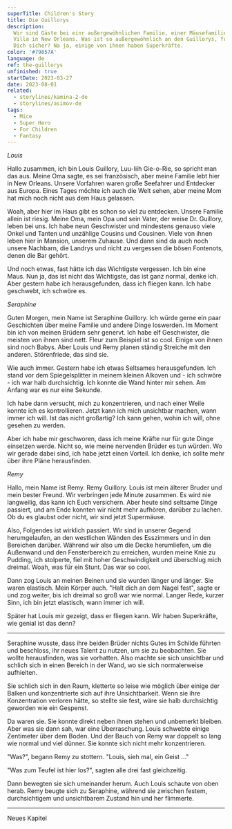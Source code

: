 ```yaml
---
superTitle: Children's Story
title: Die Guillorys
description:
  Wir sind Gäste bei einr außergewöhnlichen Familie, einer Mäusefamilie in ihrer
  Villa in New Orleans. Was ist so außergewöhnlich an den Guillorys, fragst Du
  Dich sicher? Na ja, einige von ihnen haben Superkräfte.
color: '#79857A'
language: de
ref: the-guillorys
unfinished: true
startDate: 2023-03-27
date: 2023-08-01
related:
  - storylines/kamina-2-de
  - storylines/asimov-de
tags:
  - Mice
  - Super Hero
  - For Children
  - Fantasy
---
```


_Louis_

Hallo zusammen, ich bin Louis Guillory, Luu-Iiih Gie-o-Rie, so spricht man das
aus. Meine Oma sagte, es sei französisch, aber meine Familie lebt hier in New
Orleans. Unsere Vorfahren waren große Seefahrer und Entdecker aus Europa. Eines
Tages möchte ich auch die Welt sehen, aber meine Mom hat mich noch nicht aus dem
Haus gelassen.

Woah, aber hier im Haus gibt es schon so viel zu entdecken. Unsere Familie
allein ist riesig. Meine Oma, mein Opa und sein Vater, der weise Dr. Guillory,
leben bei uns. Ich habe neun Geschwister und mindestens genauso viele Onkel und
Tanten und unzählige Cousins und Cousinen. Viele von ihnen leben hier in
Mansion, unserem Zuhause. Und dann sind da auch noch unsere Nachbarn, die
Landrys und nicht zu vergessen die bösen Fontenots, denen die Bar gehört.

Und noch etwas, fast hätte ich das Wichtigste vergessen. Ich bin eine Maus. Nun
ja, das ist nicht das Wichtigste, das ist ganz normal, denke ich. Aber gestern
habe ich herausgefunden, dass ich fliegen kann. Ich habe geschwebt, ich schwöre
es.

_Seraphine_

Guten Morgen, mein Name ist Seraphine Guillory. Ich würde gerne ein paar
Geschichten über meine Familie und andere Dinge loswerden. Im Moment bin ich von
meinen Brüdern sehr genervt. Ich habe elf Geschwister, die meisten von ihnen
sind nett. Fleur zum Beispiel ist so cool. Einige von ihnen sind noch Babys.
Aber Louis und Remy planen ständig Streiche mit den anderen. Störenfriede, das
sind sie.

Wie auch immer. Gestern habe ich etwas Seltsames herausgefunden. Ich stand vor
dem Spiegelsplitter in meinem kleinen Alkoven und - ich schwöre - ich war halb
durchsichtig. Ich konnte die Wand hinter mir sehen. Am Anfang war es nur eine
Sekunde.

Ich habe dann versucht, mich zu konzentrieren, und nach einer Weile konnte ich
es kontrollieren. Jetzt kann ich mich unsichtbar machen, wann immer ich will.
Ist das nicht großartig? Ich kann gehen, wohin ich will, ohne gesehen zu werden.

Aber ich habe mir geschworen, dass ich meine Kräfte nur für gute Dinge einsetzen
werde. Nicht so, wie meine nervenden Brüder es tun würden. Wo wir gerade dabei
sind, ich habe jetzt einen Vorteil. Ich denke, ich sollte mehr über ihre Pläne
herausfinden.

_Remy_

Hallo, mein Name ist Remy. Remy Guillory. Louis ist mein älterer Bruder und mein
bester Freund. Wir verbringen jede Minute zusammen. Es wird nie langweilig, das
kann ich Euch versichern. Aber heute sind seltsame Dinge passiert, und am Ende
konnten wir nicht mehr aufhören, darüber zu lachen. Ob du es glaubst oder nicht,
wir sind jetzt Supermäuse.

Also, Folgendes ist wirklich passiert. Wir sind in unserer Gegend herumgelaufen,
an den westlichen Wänden des Esszimmers und in den Bereichen darüber. Während
wir also um die Decke herumliefen, um die Außenwand und den Fensterbereich zu
erreichen, wurden meine Knie zu Pudding, ich stolperte, fiel mit hoher
Geschwindigkeit und überschlug mich dreimal. Woah, was für ein Stunt. Das war so
cool.

Dann zog Louis an meinen Beinen und sie wurden länger und länger. Sie waren
elastisch. Mein Körper auch. "Halt dich an dem Nagel fest", sagte er und zog
weiter, bis ich dreimal so groß war wie normal. Langer Rede, kurzer Sinn, ich
bin jetzt elastisch, wann immer ich will.

Später hat Louis mir gezeigt, dass er fliegen kann. Wir haben Superkräfte, wie
genial ist das denn?

---

Seraphine wusste, dass ihre beiden Brüder nichts Gutes im Schilde führten und
beschloss, ihr neues Talent zu nutzen, um sie zu beobachten. Sie wollte
herausfinden, was sie vorhatten. Also machte sie sich unsichtbar und schlich
sich in einen Bereich in der Wand, wo sie sich normalerweise aufhielten.

Sie schlich sich in den Raum, kletterte so leise wie möglich über einige der
Balken und konzentrierte sich auf ihre Unsichtbarkeit. Wenn sie ihre
Konzentration verloren hätte, so stellte sie fest, wäre sie halb durchsichtig
geworden wie ein Gespenst.

Da waren sie. Sie konnte direkt neben ihnen stehen und unbemerkt bleiben. Aber
was sie dann sah, war eine Überraschung. Louis schwebte einige Zentimeter über
dem Boden. Und der Bauch von Remy war doppelt so lang wie normal und viel
dünner. Sie konnte sich nicht mehr konzentrieren.

"Was?", begann Remy zu stottern. "Louis, sieh mal, ein Geist ..."

"Was zum Teufel ist hier los?", sagten alle drei fast gleichzeitig.

Dann bewegten sie sich umeinander herum. Auch Louis schaute von oben herab. Remy
beugte sich zu Seraphine, während sie zwischen festem, durchsichtigem und
unsichtbarem Zustand hin und her flimmerte.

---

Neues Kapitel

